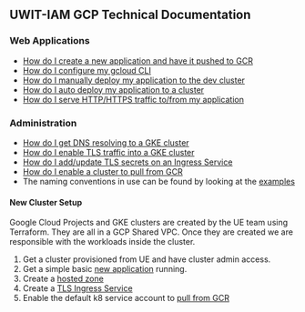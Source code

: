 ## UWIT-IAM GCP Technical Documentation

### Web Applications
- [How do I create a new application and have it pushed to GCR](new-application.md)
- [How do I configure my gcloud CLI](new-gcloud-profile.md)
- [How do I manually deploy my application to the dev cluster](new-deployment.md)
- [How do I auto deploy my application to a cluster](new-cicd.md)
- [How do I serve HTTP/HTTPS traffic to/from my application](edit-ingress.md)

### Administration
- [How do I get DNS resolving to a GKE cluster](new-hostedzone.md)
- [How do I enable TLS traffic into a GKE cluster](new-ingress.md)
- [How do I add/update TLS secrets on an Ingress Service](edit-secrets-tls.md)
- [How do I enable a cluster to pull from GCR](new-imagepullsecret.md)
- The naming conventions in use can be found by looking at the [examples](examples/)

#### New Cluster Setup
Google Cloud Projects and GKE clusters are created by the UE team using Terraform.  They are all in a GCP Shared VPC.  Once they are created we are responsible with the workloads inside the cluster.

1. Get a cluster provisioned from UE and have cluster admin access.
1. Get a simple basic [new application](new-application.md) running.
1. Create a [hosted zone](new-hostedzone.md)
1. Create a [TLS Ingress Service](new-ingress.md)
1. Enable the default k8 service account to [pull from GCR](new-imagepullsecret.md)